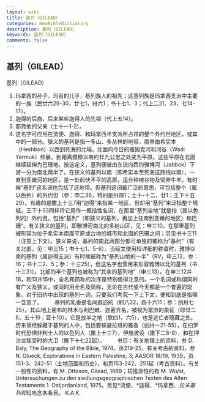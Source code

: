 ```yaml
---
layout: wiki
title: 基列（GILEAD）
categories: NewBibleDictionary
description: 基列（GILEAD）
keywords: 基列（GILEAD）
comments: false
---
```


## 基列（GILEAD）



基列（GILEAD）
1. 玛拿西的孙子，玛吉的儿子，基列族人的祖先；这基列族是玛拿西支派中主要的一族（民廿六29-30，廿七1，卅六1；书十七1、3；代上二21、23，七14-17）。
2. 迦得的后裔，后来某些迦得人的先祖（代上五14）。
3. 耶弗他的父亲（士十一1-2）。
4. 这名字可应用在流便、迦得、和玛拿西半支派所占领的整个外约但地区，或其中的一部分。狭义的基列是指一多山、多丛林的地带，南界由希实本（Heshbon）以西到死海的北端，北面向今日的雅姆克河和河谷（Wadi Yarmuk）伸展，到距离雅穆以南约廿九公里之处变为平原。这些平原在北面继续延伸为巴珊地。按这定义，基列便被由东流向西的雅博河（Jabbok）下游一分为南北两半了。在狭义的基列以南（即希实本至死海这路线以南），一直到亚嫩河的地区，是一处起伏不平的高原，适合种植谷物及饲养牛羊。有时候“基列”这名词也包括了这地带。但基列这词最广泛的意思，可包括整个（属以色列）的外约但（参：申二36，特别是卅四1；士十-十二，廿1；王下十五29）。有趣的是撒上十三7用“迦得”来指某一地区，但却用“基列”来泛指整个境城。王下十33同样将它用作一概括性名词，在那里“基列全地”就是指（属以色列的）外约但，包括“基列”（即狭义的基列，再加上往南到亚嫩的地区）和巴珊”。有关狭义的基列，即雅博河南北的多树山区，见：申三10，在那里基列被形容为位于希实本南面平原或台地的城市和北面的巴珊之间；另见书十三11（注意上下文）。狭义来说，基列的南北两部分都可单独的被称为“基列”（有关北部，见：申三15；书十七1、5-6）。当经文使用较详细的称谓时，雅博以南的基列（属迦得支派）有时候被称为“基列山地的一半”（RV，申三12，参：16；书十二2、5；参：十三25），但这名字也曾用来形容雅博以北的基列（书十三31）。北部的半个基列也被称为“其余的基列地”（申三13）。在申三12并16，和13并15中，全名和简称的次序是特别值得注意的。一个名词或称谓同时有广义及狭义，或同时用全名及简称，无论在古代或今天都是一个普遍的现象。对于旧约中出现的基列一词，只要我们考究一下上下文，便知到底是指哪一含意了。
　　基列的乳香是名闻遐迩的（耶八22，四十六11；参：创卅七25）。其山地上密布的林木与利巴嫩、迦密齐名，被视为富庶的象征（耶廿二6，五十19；亚十10）。它是放羊之地（歌四1，六5），也是逃亡者隐藏之处。历来曾经躲藏于基列的人中，包括要躲避拉班的雅各（创卅一21-55），在扫罗时代恐惧非利士人的以色列人（撒上十三7），伊施波设（撒下二8-9），和在押沙龙叛变时的大卫（撒下十七22起）。
　　书目：有关地理上的资料，参 D. Baly, The Geography of the Bible, 1974，页219-25，有关考古的资料，参 N. Glueck, Explorations in Eastern Palestine, 3; AASOR 18/19, 1939，页151-3、242-51（土地范围和历史），和页153-242、251起（考古资料）。有关一般性的资料，有 M. Ottoson, Gilead, 1969；较推测性的有 M. Wu/st, Untersuchungen zu den siedlungsgeographischen Texten des Alten
Testaments 1. Ostjordanland, 1975。另见*流便、*迦得、*玛拿西、*拉末基列和*玛哈念各条目。
K.A.K.




